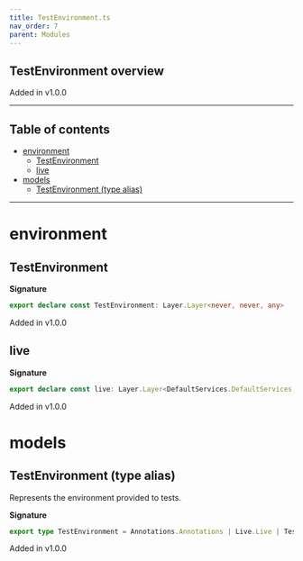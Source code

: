 ```yaml
---
title: TestEnvironment.ts
nav_order: 7
parent: Modules
---
```


## TestEnvironment overview

Added in v1.0.0

---

<h2 class="text-delta">Table of contents</h2>

- [environment](#environment)
  - [TestEnvironment](#testenvironment)
  - [live](#live)
- [models](#models)
  - [TestEnvironment (type alias)](#testenvironment-type-alias)

---

# environment

## TestEnvironment

**Signature**

```ts
export declare const TestEnvironment: Layer.Layer<never, never, any>
```

Added in v1.0.0

## live

**Signature**

```ts
export declare const live: Layer.Layer<DefaultServices.DefaultServices, never, any>
```

Added in v1.0.0

# models

## TestEnvironment (type alias)

Represents the environment provided to tests.

**Signature**

```ts
export type TestEnvironment = Annotations.Annotations | Live.Live | TestConfig.TestConfig
```

Added in v1.0.0
